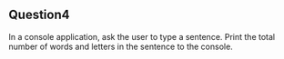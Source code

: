 ## Question4
In a console application, ask the user to type a sentence. Print the total number of words and letters in the sentence to the console.
